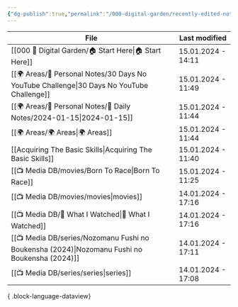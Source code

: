 ```yaml
---
{"dg-publish":true,"permalink":"/000-digital-garden/recently-edited-notes/","dgPassFrontmatter":true,"noteIcon":"3","created":"2023-12-14T09:05:52.599+05:30","updated":"2023-12-14T09:12:44.868+05:30"}
---
```


| File                                                                                             | Last modified      |
| ------------------------------------------------------------------------------------------------ | ------------------ |
| [[000 🏡 Digital Garden/🏠 Start Here\|🏠 Start Here]]                                        | 15.01.2024 - 14:11 |
| [[🌍 Areas/📧 Personal Notes/30 Days No YouTube Challenge\|30 Days No YouTube Challenge]]     | 15.01.2024 - 11:49 |
| [[🌍 Areas/📧 Personal Notes/📓 Daily Notes/2024-01-15\|2024-01-15]]                          | 15.01.2024 - 11:44 |
| [[🌍 Areas/🌍 Areas\|🌍 Areas]]                                                               | 15.01.2024 - 11:44 |
| [[Acquiring The Basic Skills\|Acquiring The Basic Skills]]                                    | 15.01.2024 - 11:40 |
| [[📺 Media DB/movies/Born To Race\|Born To Race]]                                             | 15.01.2024 - 11:25 |
| [[📺 Media DB/movies/movies\|movies]]                                                         | 14.01.2024 - 17:16 |
| [[📺 Media DB/👀 What I Watched\|👀 What I Watched]]                                          | 14.01.2024 - 17:16 |
| [[📺 Media DB/series/Nozomanu Fushi no Boukensha (2024)\|Nozomanu Fushi no Boukensha (2024)]] | 14.01.2024 - 17:11 |
| [[📺 Media DB/series/series\|series]]                                                         | 14.01.2024 - 17:08 |

{ .block-language-dataview}